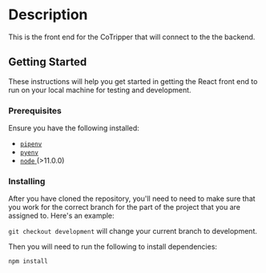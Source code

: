 # Description

This is the front end for the CoTripper that will connect to the the backend. 

## Getting Started

These instructions will help you get started in getting the React front end to run on your local machine for testing and development. 

### Prerequisites

Ensure you have the following installed:

* [ `pipenv` ](https://github.com/pypa/pipenv)
* [ `pyenv` ](https://github.com/pyenv/pyenv)
* [ `node` ](https://nodejs.org/en/) (>11.0.0)

### Installing

After you have cloned the repository, you'll need to need to make sure that you work for the correct branch for the part of the project that you are assigned to. Here's an example:

`git checkout development` will change your current branch to development.

Then you will need to run the following to install dependencies:

`npm install`